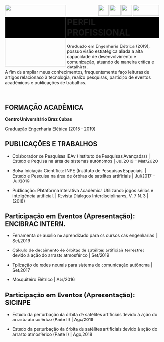 
<html>
  <head>
  </head>

  <body>
    <img align="left" width="200" height="200" src="https://avatars2.githubusercontent.com/u/59963253?s=460&amp;u=7323bedc1340e20783e611ce1f8061503281255f&amp;v=4">
    <div id="contato" style="background-color:grey;">
      <a href="mailto:rodolfoshimotsu@gmail.com?subject=contato_curriculo">
        <img align="right" width="85" height="35" src="https://ssl.gstatic.com/ui/v1/icons/mail/rfr/logo_gmail_lockup_default_1x.png"><a/>
      <a href="https://www.facebook.com/slyu89/">
        <img align="right" width="35" height="35" src="https://facebookbrand.com/wp-content/uploads/2019/04/f_logo_RGB-Hex-Blue_512.png?w=512&amp;h=512"><a/>
      <a href="https://www.linkedin.com/in/rodolfo-lyu-shimotsu-127860179/">
        <img align="right" width="35" height="35" src="https://content.linkedin.com/content/dam/me/business/en-us/amp/brand-site/v2/bg/LI-Bug.svg.original.svg"><a/>
      <a href="https://github.com/shimotsulyu">
        <img align="right" width="35" height="35" src="https://github.githubassets.com/images/modules/logos_page/GitHub-Mark.png"><a/>
    </div>
    <h1 style="background-color:black;">PERFIL PROFISSIONAL</h1>
    <p>Graduado em Engenharia Elétrica (2019), possuo visão estratégica aliada a alta capacidade de desenvolvimento e comunicação, atuando de maneira crítica e detalhista.<br>A fim de ampliar meus conhecimentos, frequentemente faço leituras de artigos relacionado à tecnologia, realizo pesquisas, participo de eventos acadêmicos e publicações de trabalhos.</p>
    <br clear="both"/>
  </body>
</html>
<!--
<img align="left" width="200" height="200" src="https://avatars2.githubusercontent.com/u/59963253?s=460&amp;u=7323bedc1340e20783e611ce1f8061503281255f&amp;v=4">
-->

## FORMAÇÃO ACADÊMICA
**Centro Universitário Braz Cubas**

Graduação Engenharia Elétrica (2015 - 2019)

## PUBLICAÇÕES E TRABALHOS
- Colaborador de Pesquisas IEAv (Instituto de Pesquisas Avançadas) | Estudo e Pequisa na área de sistemas autônomos | Jul/2019 – Mar/2020

- Bolsa Iniciação Científica: INPE (Instituto de Pesquisas Espaciais) | Estudo e Pesquisa na área de órbitas de satélites artificiais | Jul/2017 – Jul/2019

- Publicação: Plataforma Interativa Acadêmica Utilizando jogos sérios e inteligência artificial. | Revista Diálogos Interdisciplinares, V. 7 N. 3 | (2018)

## Participação em Eventos (Apresentação): ENCIBRAC INTERN.
- Ferramenta de auxílio no aprendizado para os cursos das engenharias | Set/2019

- Cálculo de decaimento de órbitas de satélites artificiais terrestres devido à ação do arrasto atmosférico | Set/2019

- Tplicação de redes neurais para sistema de comunicação autônoma | Set/2017

- Mosquiteiro Elétrico | Abr/2016

## Participação em Eventos (Apresentação): SICINPE
- Estudo da perturbação da órbita de satélites artificiais devido à ação do arrasto atmosférico (Parte II) | Ago/2019

- Estudo da perturbação da órbita de satélites artificiais devido à ação do arrasto atmosférico (Parte I) | Ago/2018

